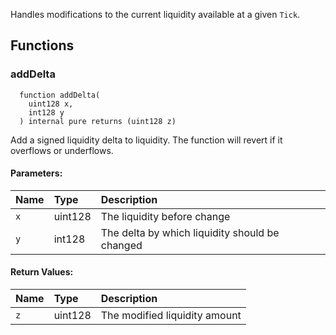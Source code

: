 Handles modifications to the current liquidity available at a given `Tick`.

## Functions

### addDelta

```solidity
  function addDelta(
    uint128 x,
    int128 y
  ) internal pure returns (uint128 z)
```

Add a signed liquidity delta to liquidity. The function will revert if it overflows or underflows.

#### Parameters:

| Name | Type    | Description                                    |
| :--- | :------ | :--------------------------------------------- |
| `x`  | uint128 | The liquidity before change                    |
| `y`  | int128  | The delta by which liquidity should be changed |

#### Return Values:

| Name | Type    | Description                   |
| :--- | :------ | :---------------------------- |
| `z`  | uint128 | The modified liquidity amount |
